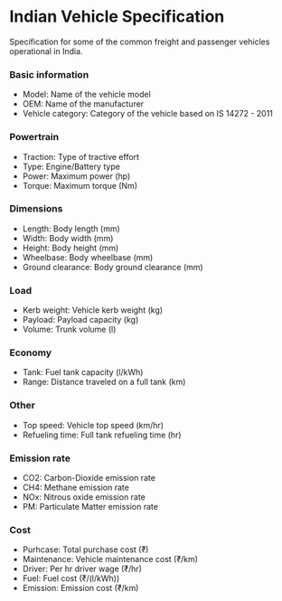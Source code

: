 # Indian Vehicle Specification

Specification for some of the common freight and passenger vehicles operational in India.

### Basic information

- Model: Name of the vehicle model
- OEM: Name of the manufacturer
- Vehicle category: Category of the vehicle based on IS 14272 - 2011

### Powertrain

- Traction: Type of tractive effort
- Type: Engine/Battery type
- Power: Maximum power (hp)
- Torque: Maximum torque (Nm)

### Dimensions

- Length: Body length (mm)
- Width: Body width (mm)
- Height: Body height (mm)
- Wheelbase: Body wheelbase (mm)
- Ground clearance: Body ground clearance (mm)

### Load

- Kerb weight: Vehicle kerb weight (kg)
- Payload: Payload capacity (kg)
- Volume: Trunk volume (l)

### Economy

- Tank: Fuel tank capacity (l/kWh)
- Range: Distance traveled on a full tank (km)

### Other

- Top speed: Vehicle top speed (km/hr)
- Refueling time: Full tank refueling time (hr)

### Emission rate

- CO2: Carbon-Dioxide emission rate
- CH4: Methane emission rate
- NOx: Nitrous oxide emission rate
- PM: Particulate Matter emission rate

### Cost

- Purhcase: Total purchase cost (₹)
- Maintenance: Vehicle maintenance cost (₹/km)
- Driver: Per hr driver wage (₹/hr)
- Fuel: Fuel cost (₹/(l/kWh))
- Emission: Emission cost (₹/km)
